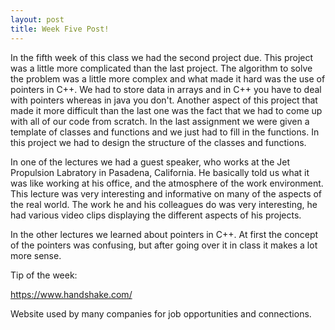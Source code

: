 ```yaml
---
layout: post
title: Week Five Post!
---
```


In the fifth week of this class we had the second project due. This project was a little more complicated than the 
last project. The algorithm to solve the problem was a little more complex and what made it hard was the use of 
pointers in C++. We had to store data in arrays and in C++ you have to deal with pointers whereas in java you don't.
Another aspect of this project that made it more difficult than the last one was the fact that we had to come up with
all of our code from scratch. In the last assignment we were given a template of classes and functions and we just
had to fill in the functions. In this project we had to design the structure of the classes and functions.

In one of the lectures we had a guest speaker, who works at the Jet Propulsion Labratory in Pasadena, California.
He basically told us what it was like working at his office, and the atmosphere of the work environment. This 
lecture was very interesting and informative on many of the aspects of the real world. The work he and his 
colleagues do was very interesting, he had various video clips displaying the different aspects of his projects.

In the other lectures we learned about pointers in C++. At first the concept of the pointers was confusing, but
after going over it in class it makes a lot more sense. 

Tip of the week:

<a href="https://www.handshake.com/">https://www.handshake.com/</a> 

Website used by many companies for job opportunities and connections. 
